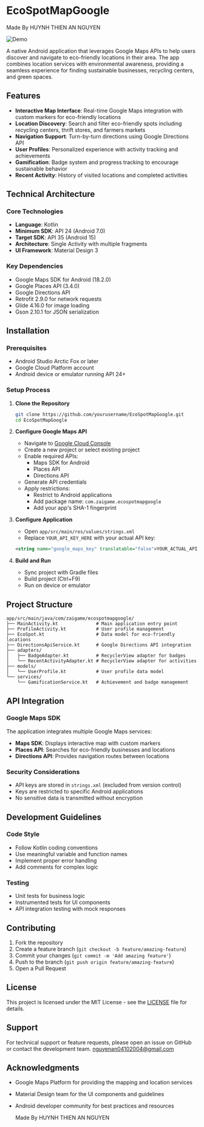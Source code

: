 # EcoSpotMapGoogle

Made By HUYNH THIEN AN NGUYEN

![Demo](images/demo.gif)

A native Android application that leverages Google Maps APIs to help users discover and navigate to eco-friendly locations in their area. The app combines location services with environmental awareness, providing a seamless experience for finding sustainable businesses, recycling centers, and green spaces.

## Features

- **Interactive Map Interface**: Real-time Google Maps integration with custom markers for eco-friendly locations
- **Location Discovery**: Search and filter eco-friendly spots including recycling centers, thrift stores, and farmers markets
- **Navigation Support**: Turn-by-turn directions using Google Directions API
- **User Profiles**: Personalized experience with activity tracking and achievements
- **Gamification**: Badge system and progress tracking to encourage sustainable behavior
- **Recent Activity**: History of visited locations and completed activities

## Technical Architecture

### Core Technologies
- **Language**: Kotlin
- **Minimum SDK**: API 24 (Android 7.0)
- **Target SDK**: API 35 (Android 15)
- **Architecture**: Single Activity with multiple fragments
- **UI Framework**: Material Design 3

### Key Dependencies
- Google Maps SDK for Android (18.2.0)
- Google Places API (3.4.0)
- Google Directions API
- Retrofit 2.9.0 for network requests
- Glide 4.16.0 for image loading
- Gson 2.10.1 for JSON serialization

## Installation

### Prerequisites
- Android Studio Arctic Fox or later
- Google Cloud Platform account
- Android device or emulator running API 24+

### Setup Process

1. **Clone the Repository**
   ```bash
   git clone https://github.com/yourusername/EcoSpotMapGoogle.git
   cd EcoSpotMapGoogle
   ```

2. **Configure Google Maps API**
   - Navigate to [Google Cloud Console](https://console.cloud.google.com/)
   - Create a new project or select existing project
   - Enable required APIs:
     - Maps SDK for Android
     - Places API
     - Directions API
   - Generate API credentials
   - Apply restrictions:
     - Restrict to Android applications
     - Add package name: `com.zaigame.ecospotmapgoogle`
     - Add your app's SHA-1 fingerprint

3. **Configure Application**
   - Open `app/src/main/res/values/strings.xml`
   - Replace `YOUR_API_KEY_HERE` with your actual API key:
   ```xml
   <string name="google_maps_key" translatable="false">YOUR_ACTUAL_API_KEY</string>
   ```

4. **Build and Run**
   - Sync project with Gradle files
   - Build project (Ctrl+F9)
   - Run on device or emulator

## Project Structure

```
app/src/main/java/com/zaigame/ecospotmapgoogle/
├── MainActivity.kt              # Main application entry point
├── ProfileActivity.kt           # User profile management
├── EcoSpot.kt                   # Data model for eco-friendly locations
├── DirectionsApiService.kt      # Google Directions API integration
├── adapters/
│   ├── BadgeAdapter.kt          # RecyclerView adapter for badges
│   └── RecentActivityAdapter.kt # RecyclerView adapter for activities
├── models/
│   └── UserProfile.kt           # User profile data model
└── services/
    └── GamificationService.kt   # Achievement and badge management
```

## API Integration

### Google Maps SDK
The application integrates multiple Google Maps services:

- **Maps SDK**: Displays interactive map with custom markers
- **Places API**: Searches for eco-friendly businesses and locations
- **Directions API**: Provides navigation routes between locations

### Security Considerations
- API keys are stored in `strings.xml` (excluded from version control)
- Keys are restricted to specific Android applications
- No sensitive data is transmitted without encryption

## Development Guidelines

### Code Style
- Follow Kotlin coding conventions
- Use meaningful variable and function names
- Implement proper error handling
- Add comments for complex logic

### Testing
- Unit tests for business logic
- Instrumented tests for UI components
- API integration testing with mock responses

## Contributing

1. Fork the repository
2. Create a feature branch (`git checkout -b feature/amazing-feature`)
3. Commit your changes (`git commit -m 'Add amazing feature'`)
4. Push to the branch (`git push origin feature/amazing-feature`)
5. Open a Pull Request

## License

This project is licensed under the MIT License - see the [LICENSE](LICENSE) file for details.

## Support

For technical support or feature requests, please open an issue on GitHub or contact the development team.
nguyenan04102004@gmail.com

## Acknowledgments

- Google Maps Platform for providing the mapping and location services
- Material Design team for the UI components and guidelines
- Android developer community for best practices and resources

  Made By HUYNH THIEN AN NGUYEN
